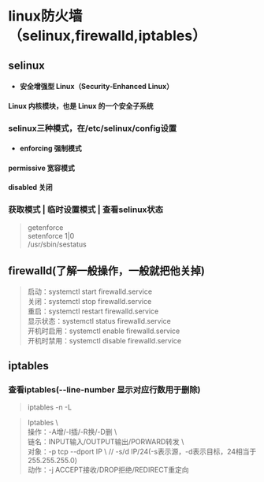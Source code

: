 # linux防火墙（selinux,firewalld,iptables）

## selinux
* #### 安全增强型 Linux（Security-Enhanced Linux）  
#### Linux 内核模块，也是 Linux 的一个安全子系统

### selinux三种模式，在/etc/selinux/config设置
* #### enforcing 强制模式
#### permissive 宽容模式
#### disabled 关闭

### 获取模式 | 临时设置模式 | 查看selinux状态
> getenforce  
> setenforce 1|0  
> /usr/sbin/sestatus 

## firewalld(了解一般操作，一般就把他关掉)

> 启动：systemctl start firewalld.service  
关闭：systemctl stop firewalld.service   
重启：systemctl restart firewalld.service   
显示状态：systemctl status firewalld.service  
开机时启用：systemctl enable firewalld.service   
开机时禁用：systemctl disable firewalld.service  


## iptables 

### 查看iptables(--line-number 显示对应行数用于删除)
> iptables -n -L

> Iptables \  
操作：-A增/-I插/-R换/-D删 \    
链名：INPUT输入/OUTPUT输出/PORWARD转发 \  
对象：-p tcp --dport IP \  //  -s/d IP\/24(-s表示源，-d表示目标，24相当于255.255.255.0)  
动作：-j ACCEPT接收/DROP拒绝/REDIRECT重定向   